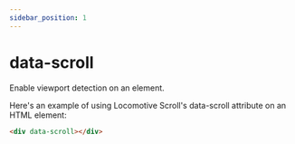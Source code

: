 ```yaml
---
sidebar_position: 1
---
```


# data-scroll

Enable viewport detection on an element.

Here's an example of using Locomotive Scroll's data-scroll attribute on an HTML element:

```html
<div data-scroll></div>
```
